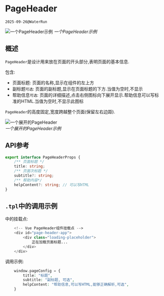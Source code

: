 # PageHeader

`2025-09-26@WaterRun`

![一个PageHeader示例](./assets/PageHeader示例图.png)
*一个PageHeader示例*  

## 概述

`PageHeader`是设计用来放在页面的开头部分,表明页面的基本信息.  

包含:  

- 页面标题: 页面的名称,显示在组件的左上方  
- 副标题`可选`: 页面的副标题,显示在页面标题的下方.当值为空时,不显示  
- 帮助信息`可选`: 页面的详细描述,点击右侧图标向下展开显示.帮助信息可以写标准的HTML.当值为空时,不显示此图标   

`PageHeader`的高度固定,宽度跨越整个页面(保留左右边距).  

![一个展开的PageHeader](./assets/展开的PageHeader.png)  
*一个展开的PageHeader示例*

## API参考

```typescript
export interface PageHeaderProps {
    /** 页面标题 */
    title: string;
    /** 页面次标题 */
    subtitle?: string;
    /** 帮助内容*/
    helpContent?: string; // 可以写HTML
}
```

## `.tpl`中的调用示例

<HTML>中的挂载点:

```php
    <!-- Vue PageHeader组件挂载点 -->
    <div id="page-header-app">
        <div class="loading-placeholder">
            正在加载页面标题...
        </div>
    </div>
```

调用示例:  

```php
    window.pageConfig = {
        title: "标题",
        subtitle: "副标题, 可选",
        helpContent: "帮助信息,可以写HTML,能够正确解析,可选",
    }
```
